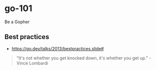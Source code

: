 # go-101

Be a Gopher

## Best practices

- https://go.dev/talks/2013/bestpractices.slide#


<!-- INSPIRATIONAL_QUOTE_START -->
> "It's not whether you get knocked down, it's whether you get up." - Vince Lombardi
<!-- INSPIRATIONAL_QUOTE_END -->
